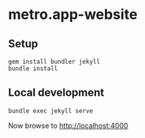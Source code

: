 # metro.app-website

## Setup

    gem install bundler jekyll
    bundle install

## Local development

    bundle exec jekyll serve

Now browse to <http://localhost:4000>
